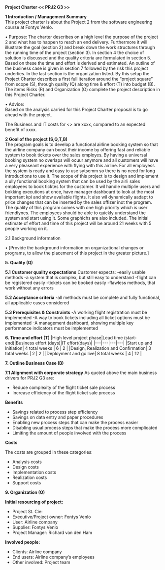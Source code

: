 **Project Charter << PRJ2 G3 >>**

**1	Introduction / Management Summary**<br>
This project charter is about the Project 2 from the software engineering course at Fontys Venlo.

•	Purpose: 
The charter describes on a high level the purpose of the project 2 and what has to happen to reach an end delivery. Furthermore it will illustrate the goal (section 2) and break down the work structures through the running time of the project (section 3). In section 4 the choice of solution is discussed and the quality criteria are formulated in section 5. Based on these the time and effort is derived and estimated. An outline of the business case is given in section 7 followed by the risk this project underlies. In the last section is the organization listed.
By this setup the Project Charter describes a first full iteration around the “project square” from scope (S), through quality (Q) along time & effort (T) into budget (B). The items Risks (R) and Organization (O) complete the project description in this Project Charter.

•	Advice:  
Based on the analysis carried for this Project Charter proposal is to go ahead with the project.

The Business and IT costs for <<PRJ G3>> are xxxx, compared to an expected benefit of xxxx.


**2	Goal of the project (S,Q,T,B)**<br>
The program goals is to develop a functional airline booking system so that the airline company can boost their income by offering fast and reliable system to book tickets over the sales employes. By having a universal booking system no overlaps will ocuur anymore and all customers will have a very pleaseant experience with flying with this airline. For all  employess the system is ready and easy to use sytsemm so there is no need for long introductions to use it.
The scope of this project is to design and implement a ully functional booking system that can be used by the airli sales employees to book ticktes for the customer. It wil handle multiplie users and bokking executions at once, have   manager dashboard to look at the most important kpi and show available flights. It also wil dynamically aadapt to price changes that can be inserted by the sales offizer inot the program.
The quality of this program comes with one high priority which is user friendlynes. The employees should be able to quickly understand the system and start using it. Some graphichs are also included.
The initial estimate of effort and time of this project will be around 21 weeks with 5 people working on it.

2.1	Background information

•	[Provide the background information on organizational changes or programs, to allow the placement of this project in the greater picture.]





**5. Quality (Q)**

**5.1 Customer quality expectations**
Customer expects:
-easily usable methods
-a system that is complex, but still easy to understand
-flight can be registered easily
-tickets can be booked easily
-flawless methods, that work without any errors

**5.2 Acceptance criteria**
-all methods must be complete and fully functional, all applicable cases considered

**5.3 Prerequisites & Constraints**
-A working flight registration must be implemented
-A way to book tickets including all ticket options must be implemented
-A management dashboard, showing multiple key performance indicators must be implemented

**6. Time and effort (T)**
|High level project phase|Lead time (start-end)|Business effort (days)|IT effort(days)|
|---|---|---|---|
|Start up and Initiation| 4 total weeks | 6 | 2 |
|Design, Realization and Confirmation| 3 total weeks | 2 | 2 |
|Deployment and go live| 8 total weeks | 4 | 12 |

**7.	Outline Business Case (B)**

**7.1	Alignment with corporate strategy**
As quoted above the main business drivers for PRJ2 G3 are:
-	Reduce complexity of the flight ticket sale process
-	Increase efficiency of the flight ticket sale process

**Benefits**
- Savings related to process step efficiency
- Savings on data entry and paper procedures
-	Enabling new process steps that can make the process easier
-	Disabling usual process steps that make the process more complicated
-	Limiting the amount of people involved with the process
 
**Costs**

The costs are grouped in these categories: 
- Analysis costs
- Design costs
- Implementation costs
- Realization costs
- Support costs

**9.	Organization (O)**

**Initial resourcing of project:**
-	Project St. Cie:
-	Executive/Project owner:	Fontys Venlo
-	User:	Airline company
-	Supplier: Fontys Venlo
-	Project Manager:	Richard van den Ham

**Involved people:**
-	Clients:	Airline company
-	End users: Airline company’s employees
-	Other involved: Project team
